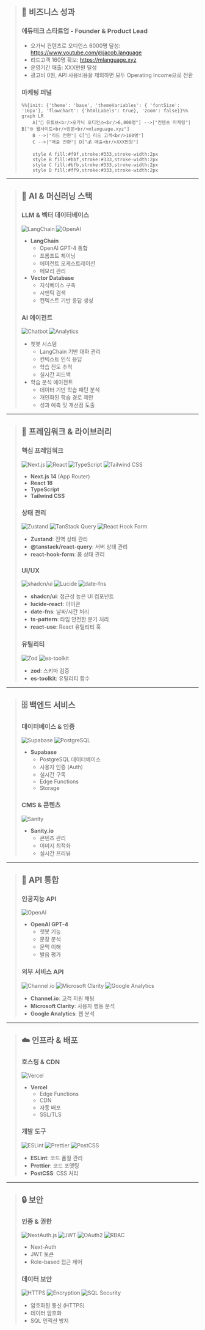 > ## 🚀 비즈니스 성과
>
> ### 에듀테크 스타트업 - Founder & Product Lead
> - 오가닉 컨텐츠로 오디언스 6000명 달성: https://www.youtube.com/@jacob.language
> - 리드고객 160명 확보: https://mlanguage.xyz
> - 운영기간 매출: XXX만원 달성
> - 광고비 0원, API 사용비용을 제외하면 모두 Operating Income으로 전환
>
> ### 마케팅 퍼널
> ```mermaid
> %%{init: {'theme': 'base', 'themeVariables': { 'fontSize': '16px'}, 'flowchart': {'htmlLabels': true}, 'zoom': false}}%%
> graph LR
>     A["🎥 유튜브<br/>오가닉 오디언스<br/>6,000명"] -->|"컨텐츠 마케팅"| B["🌐 웹사이트<br/>방문<br/>mlanguage.xyz"]
>     B -->|"리드 전환"| C["👥 리드 고객<br/>160명"]
>     C -->|"매출 전환"| D["💰 매출<br/>XXX만원"]
>     
>     style A fill:#f9f,stroke:#333,stroke-width:2px
>     style B fill:#bbf,stroke:#333,stroke-width:2px
>     style C fill:#bfb,stroke:#333,stroke-width:2px
>     style D fill:#ff9,stroke:#333,stroke-width:2px
> ```

---

> ## 🤖 AI & 머신러닝 스택
>
> ### LLM & 벡터 데이터베이스
> ![LangChain](https://img.shields.io/badge/LangChain-00FF00?style=for-the-badge&logo=langchain&logoColor=black)
> ![OpenAI](https://img.shields.io/badge/OpenAI-412991?style=for-the-badge&logo=openai&logoColor=white)
> - **LangChain**
>   - OpenAI GPT-4 통합
>   - 프롬프트 체이닝
>   - 에이전트 오케스트레이션
>   - 메모리 관리
> - **Vector Database**
>   - 지식베이스 구축
>   - 시맨틱 검색
>   - 컨텍스트 기반 응답 생성
>
> ### AI 에이전트
> ![Chatbot](https://img.shields.io/badge/Chatbot-FF6B6B?style=for-the-badge&logo=chatbot&logoColor=white)
> ![Analytics](https://img.shields.io/badge/Analytics-4285F4?style=for-the-badge&logo=googleanalytics&logoColor=white)
> - 챗봇 시스템
>   - LangChain 기반 대화 관리
>   - 컨텍스트 인식 응답
>   - 학습 진도 추적
>   - 실시간 피드백
> - 학습 분석 에이전트
>   - 데이터 기반 학습 패턴 분석
>   - 개인화된 학습 경로 제안
>   - 성과 예측 및 개선점 도출

---

> ## 🎯 프레임워크 & 라이브러리
>
> ### 핵심 프레임워크
> ![Next.js](https://img.shields.io/badge/Next.js-000000?style=for-the-badge&logo=next.js&logoColor=white)
> ![React](https://img.shields.io/badge/React-20232A?style=for-the-badge&logo=react&logoColor=61DAFB)
> ![TypeScript](https://img.shields.io/badge/TypeScript-007ACC?style=for-the-badge&logo=typescript&logoColor=white)
> ![Tailwind CSS](https://img.shields.io/badge/Tailwind_CSS-38B2AC?style=for-the-badge&logo=tailwind-css&logoColor=white)
>
> - **Next.js 14** (App Router)
> - **React 18**
> - **TypeScript**
> - **Tailwind CSS**
>
> ### 상태 관리
> ![Zustand](https://img.shields.io/badge/Zustand-764ABC?style=for-the-badge&logo=redux&logoColor=white)
> ![TanStack Query](https://img.shields.io/badge/TanStack_Query-FF4154?style=for-the-badge&logo=reactquery&logoColor=white)
> ![React Hook Form](https://img.shields.io/badge/React_Hook_Form-EC5990?style=for-the-badge&logo=reacthookform&logoColor=white)
>
> - **Zustand**: 전역 상태 관리
> - **@tanstack/react-query**: 서버 상태 관리
> - **react-hook-form**: 폼 상태 관리
>
> ### UI/UX
> ![shadcn/ui](https://img.shields.io/badge/shadcn/ui-000000?style=for-the-badge&logo=shadcnui&logoColor=white)
> ![Lucide](https://img.shields.io/badge/Lucide-000000?style=for-the-badge&logo=lucide&logoColor=white)
> ![date-fns](https://img.shields.io/badge/date--fns-000000?style=for-the-badge&logo=date-fns&logoColor=white)
>
> - **shadcn/ui**: 접근성 높은 UI 컴포넌트
> - **lucide-react**: 아이콘
> - **date-fns**: 날짜/시간 처리
> - **ts-pattern**: 타입 안전한 분기 처리
> - **react-use**: React 유틸리티 훅
>
> ### 유틸리티
> ![Zod](https://img.shields.io/badge/Zod-000000?style=for-the-badge&logo=zod&logoColor=white)
> ![es-toolkit](https://img.shields.io/badge/es--toolkit-000000?style=for-the-badge&logo=javascript&logoColor=F7DF1E)
>
> - **zod**: 스키마 검증
> - **es-toolkit**: 유틸리티 함수

---

> ## 🗄️ 백엔드 서비스
>
> ### 데이터베이스 & 인증
> ![Supabase](https://img.shields.io/badge/Supabase-3ECF8E?style=for-the-badge&logo=supabase&logoColor=white)
> ![PostgreSQL](https://img.shields.io/badge/PostgreSQL-316192?style=for-the-badge&logo=postgresql&logoColor=white)
>
> - **Supabase**
>   - PostgreSQL 데이터베이스
>   - 사용자 인증 (Auth)
>   - 실시간 구독
>   - Edge Functions
>   - Storage
>
> ### CMS & 콘텐츠
> ![Sanity](https://img.shields.io/badge/Sanity-000000?style=for-the-badge&logo=sanity&logoColor=white)
>
> - **Sanity.io**
>   - 콘텐츠 관리
>   - 이미지 최적화
>   - 실시간 프리뷰

---

> ## 🔌 API 통합
>
> ### 인공지능 API
> ![OpenAI](https://img.shields.io/badge/OpenAI-412991?style=for-the-badge&logo=openai&logoColor=white)
>
> - **OpenAI GPT-4**
>   - 챗봇 기능
>   - 문장 분석
>   - 문맥 이해
>   - 발음 평가
>
> ### 외부 서비스 API
> ![Channel.io](https://img.shields.io/badge/Channel.io-FF6B6B?style=for-the-badge&logo=channelio&logoColor=white)
> ![Microsoft Clarity](https://img.shields.io/badge/Microsoft_Clarity-0078D4?style=for-the-badge&logo=microsoft&logoColor=white)
> ![Google Analytics](https://img.shields.io/badge/Google_Analytics-E37400?style=for-the-badge&logo=googleanalytics&logoColor=white)
>
> - **Channel.io**: 고객 지원 채팅
> - **Microsoft Clarity**: 사용자 행동 분석
> - **Google Analytics**: 웹 분석

---

> ## ☁️ 인프라 & 배포
>
> ### 호스팅 & CDN
> ![Vercel](https://img.shields.io/badge/Vercel-000000?style=for-the-badge&logo=vercel&logoColor=white)
>
> - **Vercel**
>   - Edge Functions
>   - CDN
>   - 자동 배포
>   - SSL/TLS
>
> ### 개발 도구
> ![ESLint](https://img.shields.io/badge/ESLint-4B32C3?style=for-the-badge&logo=eslint&logoColor=white)
> ![Prettier](https://img.shields.io/badge/Prettier-F7B93E?style=for-the-badge&logo=prettier&logoColor=black)
> ![PostCSS](https://img.shields.io/badge/PostCSS-DD3A0A?style=for-the-badge&logo=postcss&logoColor=white)
>
> - **ESLint**: 코드 품질 관리
> - **Prettier**: 코드 포맷팅
> - **PostCSS**: CSS 처리

---

> ## 🔒 보안
>
> ### 인증 & 권한
> ![NextAuth.js](https://img.shields.io/badge/NextAuth.js-000000?style=for-the-badge&logo=nextauth.js&logoColor=white)
> ![JWT](https://img.shields.io/badge/JWT-000000?style=for-the-badge&logo=jsonwebtokens&logoColor=white)
> ![OAuth2](https://img.shields.io/badge/OAuth2-43853D?style=for-the-badge&logo=OAuth2&logoColor=white)
> ![RBAC](https://img.shields.io/badge/RBAC-2C5BB4?style=for-the-badge&logo=auth0&logoColor=white)
>
> - Next-Auth
> - JWT 토큰
> - Role-based 접근 제어
>
> ### 데이터 보안
> ![HTTPS](https://img.shields.io/badge/HTTPS-FF6C37?style=for-the-badge&logo=https&logoColor=white)
> ![Encryption](https://img.shields.io/badge/Encryption-4A154B?style=for-the-badge&logo=vault&logoColor=white)
> ![SQL Security](https://img.shields.io/badge/SQL_Security-4479A1?style=for-the-badge&logo=postgresql&logoColor=white)
> - 암호화된 통신 (HTTPS)
> - 데이터 암호화
> - SQL 인젝션 방지
